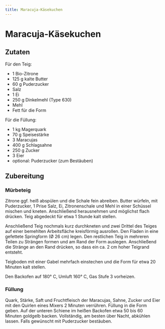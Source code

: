 ```yaml
---
title: Maracuja-Käsekuchen
---
```

# Maracuja-Käsekuchen

## Zutaten

Für den Teig:

* 1 Bio-Zitrone
* 125 g kalte Butter
* 60 g Puderzucker
* Salz
* 1 Ei
* 250 g Dinkelmehl (Type 630)
* Mehl
* Fett für die Form

Für die Füllung:

* 1 kg Magerquark
* 70 g Speisestärke
* 3 Maracujas
* 400 g Schlagsahne
* 250 g Zucker
* 3 Eier
* optional: Puderzucker (zum Bestäuben)

## Zubereitung

### Mürbeteig

Zitrone ggf. heiß abspülen und die Schale fein abreiben. Butter würfeln, mit
Puderzucker, 1 Prise Salz, Ei, Zitronenschale und Mehl in einer Schüssel mischen
und kneten. Anschließend herausnehmen und möglichst flach drücken. Teig abgedeckt
für etwa 1 Stunde kalt stellen.

Anschließend Teig nochmals kurz durchkneten und zwei Drittel des Teiges auf
einer bemehlten Arbeitsfläche kreisförmig ausrollen. Den Fladen in eine
gefettete Springform (Ø 26 cm) legen. Den restlichen Teig in mehreren Teilen zu
Strängen formen und am Rand der Form auslegen. Anschließend die Stränge an den
Rand drücken, so dass ein ca. 2 cm hoher Teigrand entsteht.

Teigboden mit einer Gabel mehrfach einstechen und die Form für etwa 20 Minuten
kalt stellen.

Den Backofen auf 180° C, Umluft 160° C, Gas Stufe 3 vorheizen.

### Füllung

Quark, Stärke, Saft und Fruchtfleisch der Maracujas, Sahne, Zucker und Eier mit
den Quirlen eines Mixers 2 Minuten verrühren. Füllung in die Form geben. Auf
der unteren Schiene im heißen Backofen etwa 50 bis 60 Minuten goldgelb backen.
Vollständig, am besten über Nacht, abkühlen lassen. Falls gewünscht mit
Puderzucker bestäuben.
